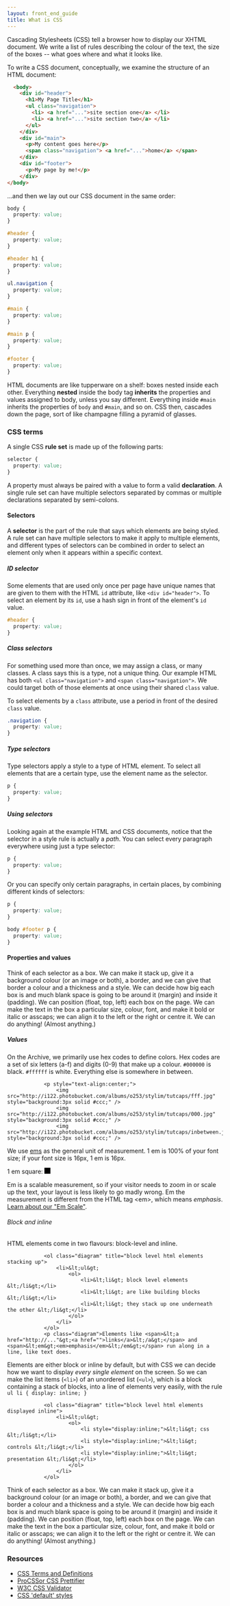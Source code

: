 ```yaml
---
layout: front_end_guide
title: What is CSS
---
```

Cascading Stylesheets (CSS) tell a browser how to display our XHTML document. We write a list of rules describing the colour of the text, the size of the boxes -- what goes where and what it looks like.

To write a CSS document, conceptually, we examine the structure of an HTML document:

```html
  <body>
    <div id="header">
      <h1>My Page Title</h1>
      <ul class="navigation">
        <li> <a href="...">site section one</a> </li>
        <li> <a href="...">site section two</a> </li>
      </ul>
    </div>
    <div id="main">
      <p>My content goes here</p>
      <span class="navigation"> <a href="...">home</a> </span>
    </div>
    <div id="footer">
      <p>My page by me!</p>
    </div>
</body>
```

...and then we lay out our CSS document in the same order: 


```css
body { 
  property: value;
}

#header {
  property: value;
}

#header h1 { 
  property: value;
}

ul.navigation { 
  property: value;
}

#main { 
  property: value;
}

#main p { 
  property: value;
}

#footer { 
  property: value;
}
```

HTML documents are like tupperware on a shelf: boxes nested inside each other. Everything **nested** inside the body tag **inherits** the properties and values assigned to body, unless you say different. Everything inside `#main` inherits the properties of `body` and `#main`, and so on. CSS then, cascades down the page, sort of like champagne filling a pyramid of glasses.

### CSS terms

A single CSS **rule set** is made up of the following parts:

```css
selector { 
  property: value;
}
```

A property must always be paired with a value to form a valid **declaration**. A single rule set can have multiple selectors separated by commas or multiple declarations separated by semi-colons.

#### Selectors

A **selector** is the part of the rule that says which elements are being styled. A rule set can have multiple selectors to make it apply to multiple elements, and different types of selectors can be combined in order to select an element only when it appears within a specific context.

##### ID selector

Some elements that are used only once per page have unique names that are given to them with the HTML `id` attribute, like `<div id="header">`. To select an element by its `id`, use a hash sign in front of the element's `id` value.

```css
#header {
  property: value;
}
```

##### Class selectors

For something used more than once, we may assign a class, or many classes. A class says this is a type, not a unique thing. Our example HTML has both `<ul class="navigation">` and `<span class="navigation">`. We could target both of those elements at once using their shared `class` value. 

To select elements by a `class` attribute, use a period in front of the desired `class` value.

```css
.navigation {
  property: value;
}
```

##### Type selectors

Type selectors apply a style to a type of HTML element. To select all elements that are a certain type, use the element name as the selector.

```css
p {
  property: value;
}
```

##### Using selectors

Looking again at the example HTML and CSS documents, notice that the selector in a style rule is actually a *path*. You can select every paragraph everywhere using just a type selector:

```css
p { 
  property: value;
}
```

Or you can specify only certain paragraphs, in certain places, by combining different kinds of selectors:

```css
p {
  property: value;
}

body #footer p { 
  property: value;
}
```

#### Properties and values

Think of each selector as a box. We can make it stack up, give it a background colour (or an image or both), a border, and we can give that border a colour and a thickness and a style. We can decide how big each box is and much blank space is going to be around it (margin) and inside it (padding). We can position (float, top, left) each box on the page. We can make the text in the box a particular size, colour, font, and make it bold or italic or asscaps; we can align it to the left or the right or centre it. We can do anything! (Almost anything.)
				
##### Values

On the Archive, we primarily use hex codes to define colors. Hex codes are a set of six letters (a-f) and digits (0-9) that make up a colour. `#000000` is black. `#ffffff` is white. Everything else is somewhere in between.


				<p style="text-align:center;">
					<img src="http://i122.photobucket.com/albums/o253/stylim/tutcaps/fff.jpg" style="background:3px solid #ccc;" />
					<img src="http://i122.photobucket.com/albums/o253/stylim/tutcaps/000.jpg"  style="background:3px solid #ccc;" />
					<img src="http://i122.photobucket.com/albums/o253/stylim/tutcaps/inbetween.jpg" style="background:3px solid #ccc;" />

We use [ems](em-scale.html) as the general unit of measurement. 1 em is 100% of your font size; if your font size is 16px, 1 em is 16px.

1 em square: <span style="display:inline-block; width:1em; height:1em; background:1px solid; background:#000; margin:auto; padding:0;"><!-- --></span>

Em is a scalable measurement, so if your visitor needs to zoom in or scale up the text, your layout is less likely to go madly wrong. Em the measurement is different from the <acronym>HTML</acronym> tag &lt;em&gt;, which means <em>emphasis</em>. <a href="em-scale.html">Learn about our "Em Scale"</a>.
				</p>

###### Block and inline

HTML elements come in two flavours: block-level and inline.

				<ol class="diagram" title="block level html elements stacking up">
					<li>&lt;ul&gt;
						<ol>
							<li>&lt;li&gt; block level elements &lt;/li&gt;</li>
							<li>&lt;li&gt; are like building blocks &lt;/li&gt;</li>
							<li>&lt;li&gt; they stack up one underneath the other &lt;/li&gt;</li>
						</ol>
					</li>
				</ol>
				<p class="diagram">Elements like <span>&lt;a href="http://..."&gt;<a href="">links</a>&lt;/a&gt;</span> and <span>&lt;em&gt;<em>emphasis</em>&lt;/em&gt;</span> run along in a line, like text does.

Elements are either block or inline by default, but with CSS we can decide how we want to display *every single element* on the screen. So we can make the list items (`<li>`) of an unordered list (`<ul>`), which is a block containing a stack of blocks, into a line of elements very easily, with the rule `ul li { display: inline; }`

				<ol class="diagram" title="block level html elements displayed inline">
					<li>&lt;ul&gt;
						<ol>
							<li style="display:inline;">&lt;li&gt; css &lt;/li&gt;</li>
							<li style="display:inline;">&lt;li&gt; controls &lt;/li&gt;</li>
							<li style="display:inline;">&lt;li&gt; presentation &lt;/li&gt;</li>
						</ol>
					</li>
				</ol>
				
Think of each selector as a box. We can make it stack up, give it a background colour (or an image or both), a border, and we can give that border a colour and a thickness and a style. We can decide how big each box is and much blank space is going to be around it (margin) and inside it (padding). We can position (float, top, left) each box on the page. We can make the text in the box a particular size, colour, font, and make it bold or italic or asscaps; we can align it to the left or the right or centre it. We can do anything! (Almost anything.)
				
### Resources
* [CSS Terms and Definitions](http://www.impressivewebs.com/css-terms-definitions/)
* [ProCSSor CSS Prettifier](http://procssor.com)
* [W3C CSS Validator](http://jigsaw.w3.org/css-validator/)
* [CSS 'default' styles](http://www.w3.org/TR/CSS21/sample.html)
